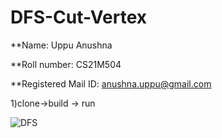 # DFS-Cut-Vertex

**Name: Uppu Anushna

**Roll number: CS21M504

**Registered Mail ID: anushna.uppu@gmail.com

1)clone->build -> run

![DFS](https://user-images.githubusercontent.com/93385316/174992669-1217ecac-8cd2-4a1e-8e99-77803d7a7008.png)
